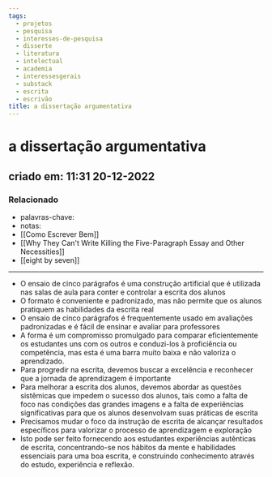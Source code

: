 ```yaml
---
tags:
  - projetos
  - pesquisa
  - interesses-de-pesquisa
  - disserte
  - literatura
  - intelectual
  - academia
  - interessesgerais
  - substack
  - escrita
  - escrivão
title: a dissertação argumentativa
---
```

# a dissertação argumentativa
## criado em: 11:31 20-12-2022

### Relacionado
- palavras-chave: 
- notas: 
- [[Como Escrever Bem]]
- [[Why They Can't Write Killing the Five-Paragraph Essay and Other Necessities]]
- [[eight by seven]]
---
-   O ensaio de cinco parágrafos é uma construção artificial que é utilizada nas salas de aula para conter e controlar a escrita dos alunos
- O formato é conveniente e padronizado, mas não permite que os alunos pratiquem as habilidades da escrita real
- O ensaio de cinco parágrafos é frequentemente usado em avaliações padronizadas e é fácil de ensinar e avaliar para professores
- A forma é um compromisso promulgado para comparar eficientemente os estudantes uns com os outros e conduzi-los à proficiência ou competência, mas esta é uma barra muito baixa e não valoriza o aprendizado.
- Para progredir na escrita, devemos buscar a excelência e reconhecer que a jornada de aprendizagem é importante
- Para melhorar a escrita dos alunos, devemos abordar as questões sistêmicas que impedem o sucesso dos alunos, tais como a falta de foco nas condições das grandes imagens e a falta de experiências significativas para que os alunos desenvolvam suas práticas de escrita
- Precisamos mudar o foco da instrução de escrita de alcançar resultados específicos para valorizar o processo de aprendizagem e exploração
- Isto pode ser feito fornecendo aos estudantes experiências autênticas de escrita, concentrando-se nos hábitos da mente e habilidades essenciais para uma boa escrita, e construindo conhecimento através do estudo, experiência e reflexão.